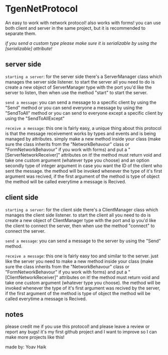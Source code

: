 # TgenNetProtocol
An easy to work with network protocol!
also works with forms!
you can use both client and server in the same project, but it is recommended to separate them.

*if you send a custom type please make sure it is serializable by using the [serializable] attribute!*

server side
--------------------------------------------------------------------------------------------------------------------------------

`starting a server`:
for the server side there's a ServerManager class which manages the server side listener.
to start the server all you need to do is create a new object of ServerManager type with the port you'd like the server to listen, then when use the method "start" to start the server.

`send a message`:
you can send a message to a specific client by using the "Send" method 
or you can send everyone a message by using the "SendToAll" method
or you can send to everyone except a specific client by using the "SendToAllExcept"

`receive a message`:
this one is fairly easy, a unique thing about this protocol is that the message receivement works by types and events and is being managed by attributes.
simply make a new method inside your class (make sure the class inherits from the "NetworkBehavour" class or "FormNetworkBehavour" if you work with forms) and put a "[ServerNetworkReceiver]" attributes on it!
the method must return void and take one custom argument (whatever type you choose) and an option secondly type of integer argument in case you want the ID of the client who sent the message.
the method will be invoked whenever the type of it's first argument was recived, if the first argument of the method is type of object the method will be called everytime a message is Recived.

client side
--------------------------------------------------------------------------------------------------------------------------------

`starting a server`:
for the client side there's a ClientManager class which manages the client side listener.
to start the client all you need to do is create a new object of ClientManager type with the port and ip you'd like the client to connect the server, then when use the method "connect" to connect the server.

`send a message`:
you can send a message to the server by using the "Send" method.

`receive a message`:
this one is fairly easy too and similar to the server.
just like the server you need to make a new method inside your class (make sure the class inherits from the "NetworkBehavour" class or "FormNetworkBehavour" if you work with forms) and put a "[ClientNetworkReceiver]" attributes on it!
the method must return void and take one custom argument (whatever type you choose).
the method will be invoked whenever the type of it's first argument was recived by the server, if the first argument of the method is type of object the method will be called everytime a message is Recived.

notes
--------------------------------------------------------------------------------------------------------------------------------
please credit me if you use this protocol!
and please leave a review or report any bugs! it's my first github project and I want to improve so I can make more projects like this!

made by: Yoav Haik
